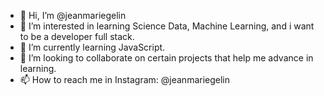 - 👋 Hi, I’m @jeanmariegelin
- 👀 I’m interested in learning Science Data, Machine Learning, and i want to be a developer full stack.
- 🌱 I’m currently learning JavaScript.
- 💞️ I’m looking to collaborate on certain projects that help me advance in learning.
- 📫 How to reach me in
     Instagram: @jeanmariegelin

<!---
jeanmariegelin/jeanmariegelin is a ✨ special ✨ repository because its `README.md` (this file) appears on your GitHub profile.
You can click the Preview link to take a look at your changes.
--->
